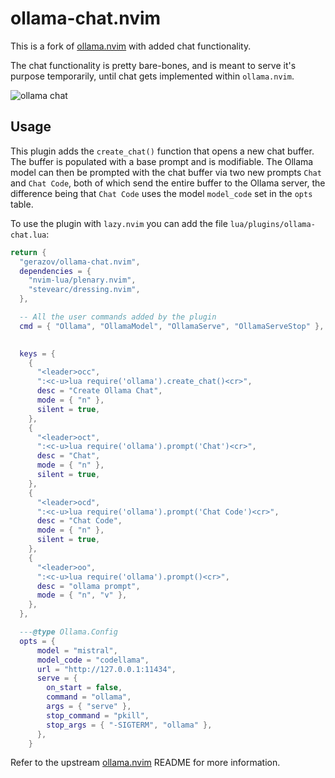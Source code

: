# ollama-chat.nvim

This is a fork of [ollama.nvim](https://github.com/nomnivore/ollama.nvim) with added chat functionality.

The chat functionality is pretty bare-bones, and is meant to serve it's purpose temporarily, until chat gets implemented within `ollama.nvim`.  

![ollama chat](https://github.com/nomnivore/ollama.nvim/assets/15214418/8070342e-74d2-4086-afed-6835d954aeb2)

## Usage

This plugin adds the `create_chat()` function that opens a new chat buffer. The buffer is populated with a base prompt and is modifiable. 
The Ollama model can then be prompted with the chat buffer via two new prompts `Chat` and `Chat Code`, both of which send the entire buffer to the Ollama server, the difference being that `Chat Code` uses the model `model_code` set in the `opts` table.

To use the plugin with `lazy.nvim` you can add the file `lua/plugins/ollama-chat.lua`:

```lua
return {
  "gerazov/ollama-chat.nvim",
  dependencies = {
    "nvim-lua/plenary.nvim",
    "stevearc/dressing.nvim",
  },

  -- All the user commands added by the plugin
  cmd = { "Ollama", "OllamaModel", "OllamaServe", "OllamaServeStop" },

    
  keys = {
    {
      "<leader>occ",
      ":<c-u>lua require('ollama').create_chat()<cr>",
      desc = "Create Ollama Chat",
      mode = { "n" },
      silent = true,
    },
    {
      "<leader>oct",
      ":<c-u>lua require('ollama').prompt('Chat')<cr>",
      desc = "Chat",
      mode = { "n" },
      silent = true,
    },
    {
      "<leader>ocd",
      ":<c-u>lua require('ollama').prompt('Chat Code')<cr>",
      desc = "Chat Code",
      mode = { "n" },
      silent = true,
    },
    {
      "<leader>oo",
      ":<c-u>lua require('ollama').prompt()<cr>",
      desc = "ollama prompt",
      mode = { "n", "v" },
    },
  },

  ---@type Ollama.Config
  opts = {
      model = "mistral",
      model_code = "codellama",
      url = "http://127.0.0.1:11434",
      serve = {
        on_start = false,
        command = "ollama",
        args = { "serve" },
        stop_command = "pkill",
        stop_args = { "-SIGTERM", "ollama" },
      },
    }
```

Refer to the upstream [ollama.nvim](https://github.com/nomnivore/ollama.nvim) README for more information.
